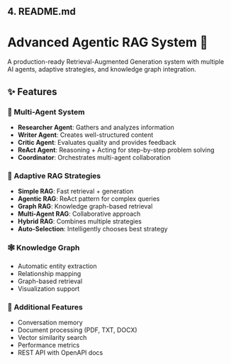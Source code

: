 ## 4. README.md


# Advanced Agentic RAG System 🚀

A production-ready Retrieval-Augmented Generation system with multiple AI agents, adaptive strategies, and knowledge graph integration.

## ✨ Features

### 🤖 Multi-Agent System
- **Researcher Agent**: Gathers and analyzes information
- **Writer Agent**: Creates well-structured content
- **Critic Agent**: Evaluates quality and provides feedback
- **ReAct Agent**: Reasoning + Acting for step-by-step problem solving
- **Coordinator**: Orchestrates multi-agent collaboration

### 🎯 Adaptive RAG Strategies
- **Simple RAG**: Fast retrieval + generation
- **Agentic RAG**: ReAct pattern for complex queries
- **Graph RAG**: Knowledge graph-based retrieval
- **Multi-Agent RAG**: Collaborative approach
- **Hybrid RAG**: Combines multiple strategies
- **Auto-Selection**: Intelligently chooses best strategy

### 🕸️ Knowledge Graph
- Automatic entity extraction
- Relationship mapping
- Graph-based retrieval
- Visualization support

### 💾 Additional Features
- Conversation memory
- Document processing (PDF, TXT, DOCX)
- Vector similarity search
- Performance metrics
- REST API with OpenAPI docs
